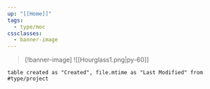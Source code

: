 ```yaml
---
up: "[[Home]]"
tags:
  - type/moc
cssclasses:
  - banner-image
---
```

>[!banner-image] ![[Hourglass1.png|py-60]]
>

```dataview
table created as "Created", file.mtime as "Last Modified" from #type/project
```

